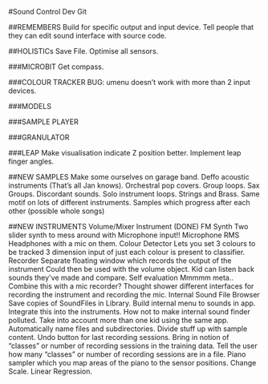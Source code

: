 #Sound Control Dev Git

##REMEMBERS
Build for specific output and input device.
    Tell people that they can edit sound interface with source code.

##HOLISTICs
Save File.
Optimise all sensors.

###MICROBIT
Get compass.

###COLOUR TRACKER
BUG: umenu doesn’t work with more than 2 input devices.

###MODELS

###SAMPLE PLAYER

###GRANULATOR

###LEAP
Make visualisation indicate Z position better.
Implement leap finger angles.

##NEW SAMPLES
Make some ourselves on garage band.
    Deffo acoustic instruments (That’s all Jan knows).
    Orchestral pop covers.
    Group loops.
        Sax Groups.
    Discordant sounds.
    Solo instrument loops.
    Strings and Brass.
    Same motif on lots of different instruments.
    Samples which progress after each other (possible whole songs)

##NEW INSTRUMENTS
Volume/Mixer Instrument (DONE)
FM Synth
    Two slider synth to mess around with
Microphone input!!
    Microphone RMS 
    Headphones with a mic on them.
Colour Detector
    Lets you set 3 colours to be tracked
    3 dimension input of just each colour is present to classifier.
Recorder
    Separate floating window which records the output of the instrument
    Could then be used with the volume object.
    Kid can listen back sounds they've made and compare.
    Self evaluation
    Mmmmm meta..
    Combine this with a mic recorder?
    Thought shower different interfaces for recording the instrument and recording the mic.
Internal Sound File Browser
    Save copies of SoundFiles in Library.
    Build internal menu to sounds in app.
    Integrate this into the instruments.
    How not to make internal sound finder polluted.
    Take into account more than one kid using the same app.
    Automatically name files and subdirectories.
    Divide stuff up with sample content.
Undo button for last recording sessions.
    Bring in notion of “classes” or number of recording sessions in the training data.
    Tell the user how many “classes” or number of recording sessions are in a file.
Piano sampler which you map areas of the piano to the sensor positions.
    Change Scale.
    Linear Regression.

